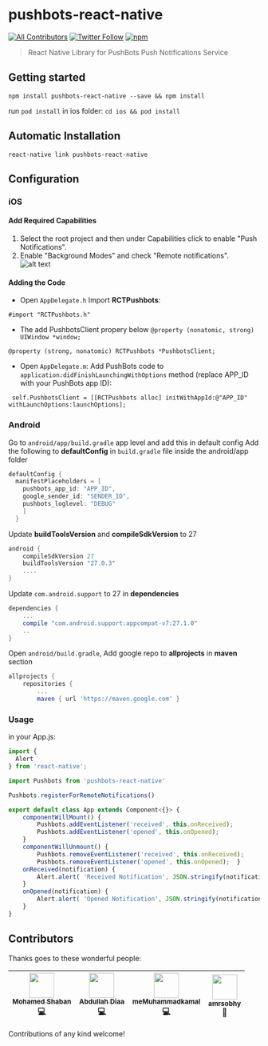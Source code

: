 # pushbots-react-native

[![All Contributors](https://img.shields.io/badge/all_contributors-4-orange.svg?style=flat-square)](#contributors)
[![Twitter Follow](https://img.shields.io/twitter/follow/pushbots.png?style=social&label=Follow&style=plastic)](https://twitter.com/pushbots)
[![npm](https://img.shields.io/npm/dw/localeval.png)](https://www.npmjs.com/package/pushbots-react-native)

> React Native Library for PushBots Push Notifications Service
## Getting started

`npm install pushbots-react-native --save && npm install`

run `pod install` in ios folder:
`cd ios && pod install`

## Automatic Installation
`react-native link pushbots-react-native`

## Configuration

### iOS

#### Add Required Capabilities
1. Select the root project and then under Capabilities click to enable "Push Notifications".
2. Enable "Background Modes" and check "Remote notifications".
![alt text](https://user-images.githubusercontent.com/6784122/33188142-fdbb77f2-d09f-11e7-8506-feb8f3b66949.png)

#### Adding the Code

* Open `AppDelegate.h` Import **RCTPushbots**:

```objc
#import "RCTPushbots.h"
```


* The add PushbotsClient propery below `@property (nonatomic, strong) UIWindow *window;`

```objc
@property (strong, nonatomic) RCTPushbots *PushbotsClient;
```

 * Open `AppDelegate.m`: Add PushBots code to `application:didFinishLaunchingWithOptions` method (replace APP_ID with your PushBots app ID):

```objc
 self.PushbotsClient = [[RCTPushbots alloc] initWithAppId:@"APP_ID" withLaunchOptions:launchOptions];
```

### Android

Go to `android/app/build.gradle` app level and add this in default config
Add the following to **defaultConfig** in `build.gradle` file inside the android/app folder

```gradle
defaultConfig {
  manifestPlaceholders = [
    pushbots_app_id: "APP_ID",
    google_sender_id: "SENDER_ID",
    pushbots_loglevel: "DEBUG"
    ]
  }
```

Update **buildToolsVersion** and **compileSdkVersion** to 27
```gradle
android {
    compileSdkVersion 27
    buildToolsVersion "27.0.3"
	....
}
```

Update `com.android.support` to 27 in **dependencies**

```gradle
dependencies {
    ...
    compile "com.android.support:appcompat-v7:27.1.0"
    ..
}
```
Open `android/build.gradle`, Add google repo to **allprojects** in **maven** section
```gradle
allprojects {
    repositories {
        ...
		maven { url 'https://maven.google.com' }
```

### Usage

in your App.js:


```javascript
import {
  Alert
} from 'react-native';

import Pushbots from 'pushbots-react-native'

Pushbots.registerForRemoteNotifications()

export default class App extends Component<{}> {
	componentWillMount() {
		Pushbots.addEventListener('received', this.onReceived);
		Pushbots.addEventListener('opened', this.onOpened);
	}
	componentWillUnmount() {
		Pushbots.removeEventListener('received', this.onReceived);
		Pushbots.removeEventListener('opened', this.onOpened);	}
	onReceived(notification) {
		Alert.alert( 'Received Notification', JSON.stringify(notification), [ {text: 'Ask me later', onPress: () => console.log('Ask me later pressed')}, {text: 'Cancel', onPress: () => console.log('Cancel Pressed'), style: 'cancel'}, {text: 'OK', onPress: () => console.log('OK Pressed')}, ], { cancelable: false } )
	}
	onOpened(notification) {
		Alert.alert( 'Opened Notification', JSON.stringify(notification), [ {text: 'Ask me later', onPress: () => console.log('Ask me later pressed')}, {text: 'Cancel', onPress: () => console.log('Cancel Pressed'), style: 'cancel'}, {text: 'OK', onPress: () => console.log('OK Pressed')}, ], { cancelable: false } )
	}
}

```

## Contributors

Thanks goes to these wonderful people:

<!-- ALL-CONTRIBUTORS-LIST:START - Do not remove or modify this section -->
| [<img src="https://avatars3.githubusercontent.com/u/644440?v=4" width="50px;"/><br /><sub><b>Mohamed Shaban</b></sub>](https://github.com/drmas)<br />💻| [<img src="https://avatars2.githubusercontent.com/u/733794?v=4" width="50px;"/><br /><sub><b>Abdullah Diaa</b></sub>](https://abdullahdiaa.com)<br />💻| [<img src="https://avatars2.githubusercontent.com/u/14788993?v=4" width="50px;"/><br /><sub><b>meMuhammadkamal</b></sub>](https://github.com/meMuhammadkamal)<br />💻| [<img src="https://avatars0.githubusercontent.com/u/6784122?v=4" width="50px;"/><br /><sub><b>amrsobhy</b></sub>](http://amrsobhy.com)<br /> 📖|
| :---: | :---: | :---: | :---: |
<!-- ALL-CONTRIBUTORS-LIST:END -->
Contributions of any kind welcome!
